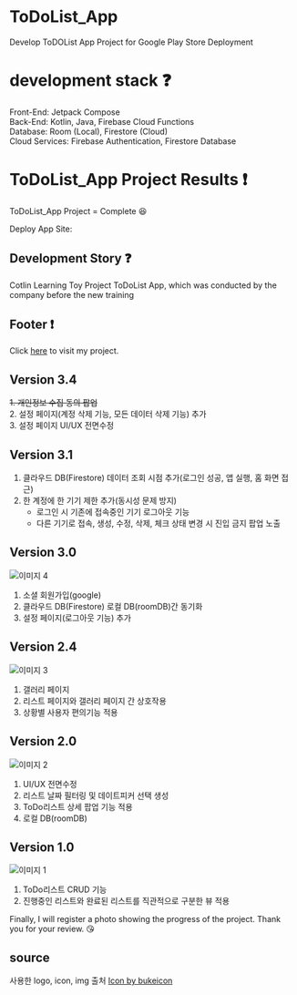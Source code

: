 # ToDoList_App
Develop ToDOList App Project for Google Play Store Deployment

# development stack :question:
Front-End: Jetpack Compose  <br /> 
Back-End: Kotlin, Java, Firebase Cloud Functions <br />
Database: Room (Local), Firestore (Cloud) <br /> 
Cloud Services: Firebase Authentication, Firestore Database  

# ToDoList_App Project Results :exclamation:

ToDoList_App Project = Complete :laughing: <br />

Deploy App Site: 
<!-- 
## Project Start
```zsh
$ npm install
$ npm run start:dev
```
## User Connect
```zsh
localhost:3000/index
```
## Admin Connect
```zsh
localhost:3000/admin/index
```
-->
## Development Story :question:

Cotlin Learning Toy Project ToDoList App, which was conducted by the company before the new training

## Footer :exclamation:

Click [here]( ) to visit my project.

## Version 3.4
~~1. 개인정보 수집 동의 팝업~~ <br />
2. 설정 페이지(계정 삭제 기능, 모든 데이터 삭제 기능) 추가 <br />
3. 설정 페이지 UI/UX 전면수정

## Version 3.1
1. 클라우드 DB(Firestore) 데이터 조회 시점 추가(로그인 성공, 앱 실행, 홈 화면 접근)
2. 한 계정에 한 기기 제한 추가(동시성 문제 방지)
   - 로그인 시 기존에 접속중인 기기 로그아웃 기능
   - 다른 기기로 접속, 생성, 수정, 삭제, 체크 상태 변경 시 진입 금지 팝업 노출

## Version 3.0
![이미지 4](https://github.com/user-attachments/assets/5e17a5cb-b279-4d24-a424-2e4a7ec7ade9)
1. 소셜 회원가입(google) <br />
2. 클라우드 DB(Firestore) 로컬 DB(roomDB)간 동기화 <br />
3. 설정 페이지(로그아웃 기능) 추가

## Version 2.4
![이미지 3](https://github.com/user-attachments/assets/3c782201-09b1-4e7b-a943-b7ca0a9b138f)
1. 갤러리 페이지 <br />
2. 리스트 페이지와 갤러리 페이지 간 상호작용 <br />
3. 상황별 사용자 편의기능 적용 

## Version 2.0
![이미지 2](https://github.com/user-attachments/assets/31a3c3a8-7fcf-4313-bbfd-ed720468a701)
1. UI/UX 전면수정 <br />
2. 리스트 날짜 필터링 및 데이트피커 선택 생성 <br />
3. ToDo리스트 상세 팝업 기능 적용
4. 로컬 DB(roomDB)

## Version 1.0
![이미지 1](https://github.com/user-attachments/assets/e18fd4e3-9c90-4a5d-aa5a-9482e90e8056)
1. ToDo리스트 CRUD 기능 <br />
2. 진행중인 리스트와 완료된 리스트를 직관적으로 구분한 뷰 적용

Finally, I will register a photo showing the progress of the project. Thank you for your review. 😘

## source
사용한 logo, icon, img 출처 <a href="https://www.freepik.com/sticker/planner_8764762">Icon by bukeicon</a>
